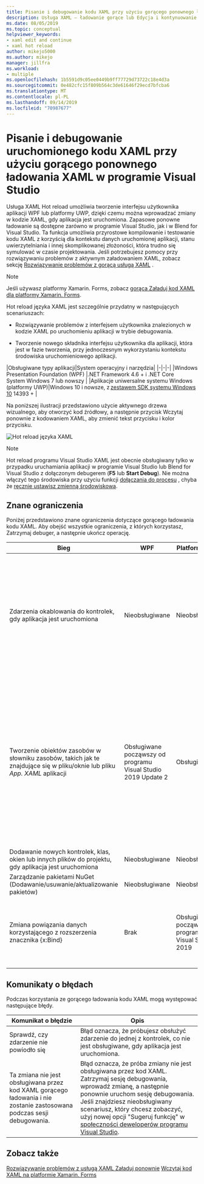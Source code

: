 ```yaml
---
title: Pisanie i debugowanie kodu XAML przy użyciu gorącego ponownego ładowania XAML
description: Usługa XAML — ładowanie gorące lub Edycja i kontynuowanie XAML umożliwia wprowadzanie zmian w kodzie XAML podczas uruchamiania aplikacji
ms.date: 08/05/2019
ms.topic: conceptual
helpviewer_keywords:
- xaml edit and continue
- xaml hot reload
author: mikejo5000
ms.author: mikejo
manager: jillfra
ms.workload:
- multiple
ms.openlocfilehash: 1b5591d9c05ee0449b9ff77729d73722c18e4d3a
ms.sourcegitcommit: 0e482cfc15f809b564c3de61646f29ecd7bfcba6
ms.translationtype: MT
ms.contentlocale: pl-PL
ms.lasthandoff: 09/14/2019
ms.locfileid: "70987677"
---
```

# <a name="write-and-debug-running-xaml-code-with-xaml-hot-reload-in-visual-studio"></a>Pisanie i debugowanie uruchomionego kodu XAML przy użyciu gorącego ponownego ładowania XAML w programie Visual Studio

Usługa XAML Hot reload umożliwia tworzenie interfejsu użytkownika aplikacji WPF lub platformy UWP, dzięki czemu można wprowadzać zmiany w kodzie XAML, gdy aplikacja jest uruchomiona. Zapasowe ponowne ładowanie są dostępne zarówno w programie Visual Studio, jak i w Blend for Visual Studio. Ta funkcja umożliwia przyrostowe kompilowanie i testowanie kodu XAML z korzyścią dla kontekstu danych uruchomionej aplikacji, stanu uwierzytelniania i innej skomplikowanej złożoności, która trudno się symulować w czasie projektowania. Jeśli potrzebujesz pomocy przy rozwiązywaniu problemów z aktywnym załadowaniem XAML, zobacz sekcję [Rozwiązywanie problemów z gorącą usługą XAML](xaml-hot-reload-troubleshooting.md) .

> [!NOTE]
> Jeśli używasz platformy Xamarin. Forms, zobacz [gorąca Załaduj kod XAML dla platformy Xamarin. Forms](/xamarin/xamarin-forms/xaml/hot-reload).

Hot reload języka XAML jest szczególnie przydatny w następujących scenariuszach:

* Rozwiązywanie problemów z interfejsem użytkownika znalezionych w kodzie XAML po uruchomieniu aplikacji w trybie debugowania.

* Tworzenie nowego składnika interfejsu użytkownika dla aplikacji, która jest w fazie tworzenia, przy jednoczesnym wykorzystaniu kontekstu środowiska uruchomieniowego aplikacji.

|Obsługiwane typy aplikacji|System operacyjny i narzędzia|
|-|-|-|
|Windows Presentation Foundation (WPF) |.NET Framework 4.6 + i .NET Core</br>System Windows 7 lub nowszy |
|Aplikacje uniwersalne systemu Windows (platformy UWP)|Windows 10 i nowsze, z [zestawem SDK systemu Windows 10](https://developer.microsoft.com/windows/downloads/windows-10-sdk) 14393 + |

Na poniższej ilustracji przedstawiono użycie aktywnego drzewa wizualnego, aby otworzyć kod źródłowy, a następnie przycisk Wczytaj ponownie z kodowaniem XAML, aby zmienić tekst przycisku i kolor przycisku.

![Hot reload języka XAML](../debugger/media/xaml-hot-reload-using.gif)

> [!NOTE]
> Hot reload programu Visual Studio XAML jest obecnie obsługiwany tylko w przypadku uruchamiania aplikacji w programie Visual Studio lub Blend for Visual Studio z dołączonym debugerem (**F5** lub **Start Debug**). Nie można włączyć tego środowiska przy użyciu funkcji [dołączania do procesu](../debugger/attach-to-running-processes-with-the-visual-studio-debugger.md) , chyba że [ręcznie ustawisz zmienną środowiskową](xaml-hot-reload-troubleshooting.md#verify-that-you-use-start-debugging-rather-than-attach-to-process).

## <a name="known-limitations"></a>Znane ograniczenia

Poniżej przedstawiono znane ograniczenia dotyczące gorącego ładowania kodu XAML. Aby obejść wszystkie ograniczenia, z których korzystasz, Zatrzymaj debuger, a następnie ukończ operację.

|Bieg|WPF|Platforma UWP|Uwagi|
|-|-|-|-|
|Zdarzenia okablowania do kontrolek, gdy aplikacja jest uruchomiona|Nieobsługiwane|Nieobsługiwane|Zobacz błąd: *Upewnij się, że zdarzenie nie powiodło się*. Należy pamiętać, że w WPF można odwołać się do istniejącej procedury obsługi zdarzeń. W aplikacjach platformy UWP odwoływanie się do istniejącej procedury obsługi zdarzeń nie jest obsługiwane.|
|Tworzenie obiektów zasobów w słowniku zasobów, takich jak te znajdujące się w pliku/oknie lub pliku *App. XAML* aplikacji|Obsługiwane począwszy od programu Visual Studio 2019 Update 2|Obsługiwane|Przykład: Dodawanie `SolidColorBrush` do słownika zasobów do użycia `StaticResource`jako.</br>Uwaga: Zasoby statyczne, konwertery stylów i inne elementy zapisywane w słowniku zasobów mogą być stosowane/używane podczas korzystania z usługi XAML. Tylko tworzenie zasobu nie jest obsługiwane.</br> Zmiana właściwości słownik `Source` zasobów.|
|Dodawanie nowych kontrolek, klas, okien lub innych plików do projektu, gdy aplikacja jest uruchomiona|Nieobsługiwane|Nieobsługiwane|Brak|
|Zarządzanie pakietami NuGet (Dodawanie/usuwanie/aktualizowanie pakietów)|Nieobsługiwane|Nieobsługiwane|Brak|
|Zmiana powiązania danych korzystającego z rozszerzenia znacznika {x:Bind}|Brak|Obsługiwane począwszy od programu Visual Studio 2019|Wymaga to systemu Windows 10 w wersji 1809 (Kompilacja 10.0.17763). Nieobsługiwane w programie Visual Studio 2017 lub starszych wersjach.|

## <a name="error-messages"></a>Komunikaty o błędach

Podczas korzystania ze gorącego ładowania kodu XAML mogą występować następujące błędy.

|Komunikat o błędzie|Opis|
|-|-|
|Sprawdź, czy zdarzenie nie powiodło się|Błąd oznacza, że próbujesz obsłużyć zdarzenie do jednej z kontrolek, co nie jest obsługiwane, gdy aplikacja jest uruchomiona.|
|Ta zmiana nie jest obsługiwana przez kod XAML gorącego ładowania i nie zostanie zastosowana podczas sesji debugowania.|Błąd oznacza, że próba zmiany nie jest obsługiwana przez kod XAML. Zatrzymaj sesję debugowania, wprowadź zmianę, a następnie ponownie uruchom sesję debugowania. Jeśli znajdziesz nieobsługiwany scenariusz, który chcesz zobaczyć, użyj nowej opcji "Sugeruj funkcję" w [społeczności deweloperów programu Visual Studio](https://developercommunity.visualstudio.com/spaces/8/index.html). |

## <a name="see-also"></a>Zobacz także

[Rozwiązywanie problemów z usługą XAML Załaduj ponownie](xaml-hot-reload-troubleshooting.md)
[Wczytaj kod XAML na platformie Xamarin. Forms](/xamarin/xamarin-forms/xaml/hot-reload)